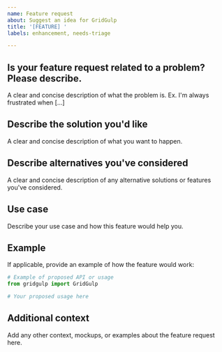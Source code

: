 ```yaml
---
name: Feature request
about: Suggest an idea for GridGulp
title: '[FEATURE] '
labels: enhancement, needs-triage

---
```


## Is your feature request related to a problem? Please describe.
A clear and concise description of what the problem is. Ex. I'm always frustrated when [...]

## Describe the solution you'd like
A clear and concise description of what you want to happen.

## Describe alternatives you've considered
A clear and concise description of any alternative solutions or features you've considered.

## Use case
Describe your use case and how this feature would help you.

## Example
If applicable, provide an example of how the feature would work:

```python
# Example of proposed API or usage
from gridgulp import GridGulp

# Your proposed usage here
```

## Additional context
Add any other context, mockups, or examples about the feature request here.
